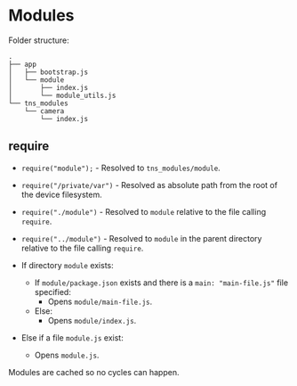 # Modules

Folder structure:

```
.
├── app
│   ├── bootstrap.js
│   └── module
│       ├── index.js
│       └── module_utils.js
└── tns_modules
    └── camera
        └── index.js
```

## require

* `require("module");` - Resolved to `tns_modules/module`.
* `require("/private/var")` - Resolved as absolute path from the root of the device filesystem.
* `require("./module")` - Resolved to `module` relative to the file calling `require`.
* `require("../module")` - Resolved to `module` in the parent directory relative to the file calling `require`.

* If directory `module` exists:
  * If `module/package.json` exists and there is a `main: "main-file.js"` file specified:
    * Opens `module/main-file.js`.
  * Else:
    * Opens `module/index.js`.
* Else if a file `module.js` exist:
  * Opens `module.js`.

Modules are cached so no cycles can happen.
